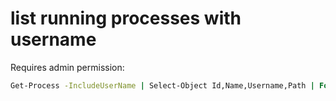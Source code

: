 # list running processes with username

Requires admin permission:

```cmd
Get-Process -IncludeUserName | Select-Object Id,Name,Username,Path | Format-List
```
